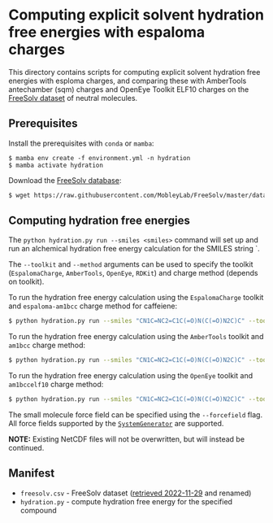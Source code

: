 # Computing explicit solvent hydration free energies with espaloma charges

This directory contains scripts for computing explicit solvent hydration free energies with esploma charges, 
and comparing these with AmberTools antechamber (sqm) charges and OpenEye Toolkit ELF10 charges
on the [FreeSolv dataset](https://github.com/MobleyLab/FreeSolv) of neutral molecules.

## Prerequisites
Install the prerequisites with `conda` or `mamba`:
```
$ mamba env create -f environment.yml -n hydration
$ mamba activate hydration
```
Download the [FreeSolv database](https://raw.githubusercontent.com/MobleyLab/FreeSolv/master/database.txt):
```bash
$ wget https://raw.githubusercontent.com/MobleyLab/FreeSolv/master/database.txt -O freesolv.csv
```

## Computing hydration free energies

The `python hydration.py run --smiles <smiles>` command will set up and run an alchemical hydration free energy calculation for the SMILES string `<smiles>.

The `--toolkit` and `--method` arguments can be used to specify the toolkit (`EspalomaCharge`, `AmberTools`, `OpenEye`, `RDKit`) and charge method (depends on toolkit).

To run the hydration free energy calculation using the `EspalomaCharge` toolkit and `espaloma-am1bcc` charge method for caffeiene:
```bash
$ python hydration.py run --smiles "CN1C=NC2=C1C(=O)N(C(=O)N2C)C" --toolkit EspalomaCharge --method espaloma-am1bcc
```
To run the hydration free energy calculation using the `AmberTools` toolkit and `am1bcc` charge method:
```bash
$ python hydration.py run --smiles "CN1C=NC2=C1C(=O)N(C(=O)N2C)C" --toolkit AmberTools --method am1bcc
```
To run the hydration free energy calculation using the `OpenEye` toolkit and `am1bccelf10` charge method:
```bash
$ python hydration.py run --smiles "CN1C=NC2=C1C(=O)N(C(=O)N2C)C" --toolkit OpenEye --method am1bccelf10
```

The small molecule force field can be specified using the `--forcefield` flag.
All force fields supported by the [`SystemGenerator`](https://github.com/openmm/openmmforcefields#automating-force-field-management-with-systemgenerator) are supported.

**NOTE:** Existing NetCDF files will not be overwritten, but will instead be continued.

## Manifest
* `freesolv.csv` - FreeSolv dataset ([retrieved 2022-11-29](https://raw.githubusercontent.com/MobleyLab/FreeSolv/master/database.txt) and renamed)
* `hydration.py` - compute hydration free energy for the specified compound

